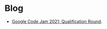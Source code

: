 # Blog

- [Google Code Jam 2021: Qualification Round](./blog/2021_03_28_google_code_jam_qualification_round.html).
